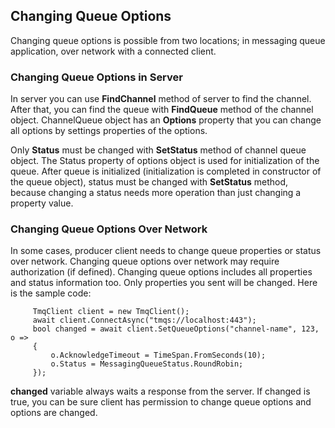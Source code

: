 ## Changing Queue Options

Changing queue options is possible from two locations; in messaging queue application, over network with a connected client.

### Changing Queue Options in Server

In server you can use **FindChannel** method of server to find the channel.
After that, you can find the queue with **FindQueue** method of the channel object.
ChannelQueue object has an **Options** property that you can change all options by settings properties of the options.

Only **Status** must be changed with **SetStatus** method of channel queue object.
The Status property of options object is used for initialization of the queue.
After queue is initialized (initialization is completed in constructor of the queue object),
status must be changed with **SetStatus** method,
because changing a status needs more operation than just changing a property value.

### Changing Queue Options Over Network

In some cases, producer client needs to change queue properties or status over network.
Changing queue options over network may require authorization (if defined).
Changing queue options includes all properties and status information too.
Only properties you sent will be changed.
Here is the sample code:

         TmqClient client = new TmqClient();
         await client.ConnectAsync("tmqs://localhost:443");
         bool changed = await client.SetQueueOptions("channel-name", 123, o =>
         {
             o.AcknowledgeTimeout = TimeSpan.FromSeconds(10);
             o.Status = MessagingQueueStatus.RoundRobin;
         });
         
**changed** variable always waits a response from the server.
If changed is true, you can be sure client has permission to change queue options and options are changed.
